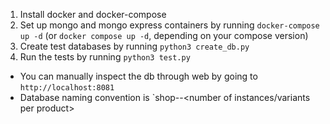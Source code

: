1. Install docker and docker-compose
1. Set up mongo and mongo express containers by running `docker-compose up -d` (or `docker compose up -d`, depending on your compose version)
1. Create test databases by running `python3 create_db.py`
1. Run the tests by running `python3 test.py`

- You can manually inspect the db through web by going to `http://localhost:8081`  
- Database naming convention is `shop-<number of products>-<number of instances/variants per product>
